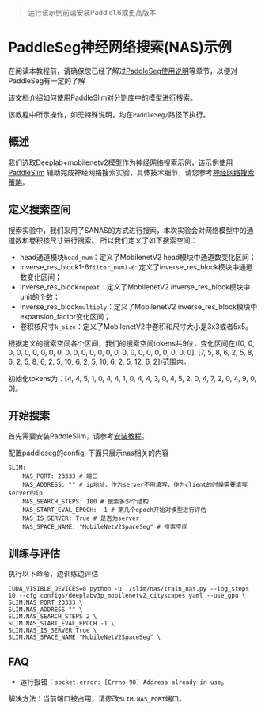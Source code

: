 >运行该示例前请安装Paddle1.6或更高版本

# PaddleSeg神经网络搜索(NAS)示例

在阅读本教程前，请确保您已经了解过[PaddleSeg使用说明](../../docs/usage.md)等章节，以便对PaddleSeg有一定的了解

该文档介绍如何使用[PaddleSlim](https://paddlepaddle.github.io/PaddleSlim)对分割库中的模型进行搜索。

该教程中所示操作，如无特殊说明，均在`PaddleSeg/`路径下执行。

## 概述

我们选取Deeplab+mobilenetv2模型作为神经网络搜索示例，该示例使用[PaddleSlim](https://github.com/PaddlePaddle/PaddleSlim)
辅助完成神经网络搜索实验，具体技术细节，请您参考[神经网络搜索策略](https://github.com/PaddlePaddle/PaddleSlim/blob/4670a79343c191b61a78e416826d122eea52a7ab/docs/zh_cn/tutorials/image_classification_nas_quick_start.ipynb)。


## 定义搜索空间
搜索实验中，我们采用了SANAS的方式进行搜索，本次实验会对网络模型中的通道数和卷积核尺寸进行搜索。
所以我们定义了如下搜索空间：
- head通道模块`head_num`：定义了MobilenetV2 head模块中通道数变化区间；
- inverse_res_block1-6`filter_num1-6`: 定义了inverse_res_block模块中通道数变化区间；
- inverse_res_block`repeat`：定义了MobilenetV2 inverse_res_block模块中unit的个数；
- inverse_res_block`multiply`：定义了MobilenetV2 inverse_res_block模块中expansion_factor变化区间；
- 卷积核尺寸`k_size`：定义了MobilenetV2中卷积和尺寸大小是3x3或者5x5。

根据定义的搜索空间各个区间，我们的搜索空间tokens共9位，变化区间在([0, 0, 0, 0, 0, 0, 0, 0, 0, 0, 0, 0, 0, 0, 0, 0, 0, 0, 0, 0, 0, 0, 0, 0, 0], [7, 5, 8, 6, 2, 5, 8, 6, 2, 5, 8, 6, 2, 5, 10, 6, 2, 5, 10, 6, 2, 5, 12, 6, 2])范围内。  


初始化tokens为：[4, 4, 5, 1, 0, 4, 4, 1, 0, 4, 4, 3, 0, 4, 5, 2, 0, 4, 7, 2, 0, 4, 9, 0, 0]。

## 开始搜索
首先需要安装PaddleSlim，请参考[安装教程](https://paddlepaddle.github.io/PaddleSlim/#_2)。

配置paddleseg的config, 下面只展示nas相关的内容

```shell
SLIM:
    NAS_PORT: 23333 # 端口
    NAS_ADDRESS: "" # ip地址，作为server不用填写，作为client的时候需要填写server的ip
    NAS_SEARCH_STEPS: 100 # 搜索多少个结构
    NAS_START_EVAL_EPOCH: -1 # 第几个epoch开始对模型进行评估
    NAS_IS_SERVER: True # 是否为server
    NAS_SPACE_NAME: "MobileNetV2SpaceSeg" # 搜索空间
```

## 训练与评估
执行以下命令，边训练边评估
```shell
CUDA_VISIBLE_DEVICES=0 python -u ./slim/nas/train_nas.py --log_steps 10 --cfg configs/deeplabv3p_mobilenetv2_cityscapes.yaml --use_gpu \
SLIM.NAS_PORT 23333 \
SLIM.NAS_ADDRESS "" \
SLIM.NAS_SEARCH_STEPS 2 \
SLIM.NAS_START_EVAL_EPOCH -1 \
SLIM.NAS_IS_SERVER True \
SLIM.NAS_SPACE_NAME "MobileNetV2SpaceSeg" \
```


## FAQ
- 运行报错：`socket.error: [Errno 98] Address already in use`。

解决方法：当前端口被占用，请修改`SLIM.NAS_PORT`端口。

